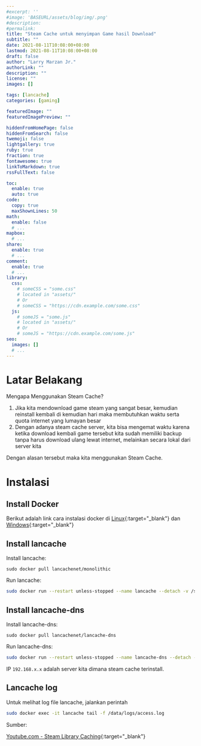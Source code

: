 ```yaml
---
#excerpt: ''
#image: 'BASEURL/assets/blog/img/.png'
#description:
#permalink:
title: "Steam Cache untuk menyimpan Game hasil Download"
subtitle: ""
date: 2021-08-11T10:08:00+08:00
lastmod: 2021-08-11T10:08:00+08:00
draft: false 
author: "Larry Marzan Jr."
authorLink: ""
description: ""
license: ""
images: []

tags: [lancache]
categories: [gaming]

featuredImage: ""
featuredImagePreview: ""

hiddenFromHomePage: false
hiddenFromSearch: false
twemoji: false
lightgallery: true
ruby: true
fraction: true
fontawesome: true
linkToMarkdown: true
rssFullText: false

toc:
  enable: true
  auto: true
code:
  copy: true
  maxShownLines: 50
math:
  enable: false
  # ...
mapbox:
  # ...
share:
  enable: true
  # ...
comment:
  enable: true
  # ...
library:
  css:
    # someCSS = "some.css"
    # located in "assets/"
    # Or
    # someCSS = "https://cdn.example.com/some.css"
  js:
    # someJS = "some.js"
    # located in "assets/"
    # Or
    # someJS = "https://cdn.example.com/some.js"
seo:
  images: []
  # ...
---
```


# Latar Belakang
Mengapa Menggunakan Steam Cache?

1. Jika kita mendownload game steam yang sangat besar, kemudian reinstall kembali di kemudian hari maka membutuhkan waktu serta quota internet yang lumayan besar
2. Dengan adanya steam cache server, kita bisa mengemat waktu karena ketika download kembali game tersebut kita sudah memiliki backup tanpa harus download ulang lewat internet, melainkan secara lokal dari server kita

Dengan alasan tersebut maka kita menggunakan Steam Cache. 

# Instalasi

## Install Docker
Berikut adalah link cara instalasi docker di [Linux](https://larrymarzanjr.github.io/docker/2022/02/12/cara-install-docker-container.html){:target="_blank"} dan [Windows](https://larrymarzanjr.github.io/docker/2022/02/18/install-docker-desktop-win10-integrasi-WSL-Ubuntu.html){:target="_blank"}


## Install lancache
Install lancache:
```
sudo docker pull lancachenet/monolithic
```
Run lancache:
```bash
sudo docker run --restart unless-stopped --name lancache --detach -v /srv/pool/cache:/data/cache -v /srv/pool/cache/logs:/data/logs -p 80:80 lancachenet/monolithic:latest
```

## Install lancache-dns
Install lancache-dns:
```
sudo docker pull lancachenet/lancache-dns
```

Run lancache-dns:
```bash
sudo docker run --restart unless-stopped --name lancache-dns --detach -p 53:53/udp -e USE_GENERIC_CACHE=true -e LANCACHE_IP=192.168.x.x lancachenet/lancache-dns:latest
```

IP `192.168.x.x` adalah server kita dimana steam cache terinstall.

## Lancache log
Untuk melihat log file lancache, jalankan perintah
```bash
sudo docker exec -it lancache tail -f /data/logs/access.log
```

Sumber:

[Youtube.com - Steam Library Caching](https://www.youtube.com/watch?v=cSi-NOlomLc&t=1229s){:target="_blank"} 
